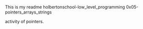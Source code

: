 This is my readme
holbertonschool-low_level_programming
0x05-pointers_arrays_strings

activity of pointers.
